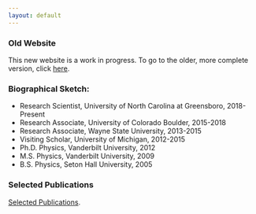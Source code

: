 ```yaml
---
layout: default
---
```



### Old Website

This new website is a work in progress.
To go to the older, more complete version, click [here](old_version).



### Biographical Sketch:

- Research Scientist, University of North Carolina at Greensboro, 2018-Present
- Research Associate, University of Colorado Boulder, 2015-2018
- Research Associate, Wayne State University, 2013-2015
- Visiting Scholar, University of Michigan, 2012-2015
- Ph.D. Physics, Vanderbilt University, 2012
- M.S. Physics, Vanderbilt University, 2009
- B.S. Physics, Seton Hall University, 2005



### Selected Publications

[Selected Publications](selected_publications.html).

